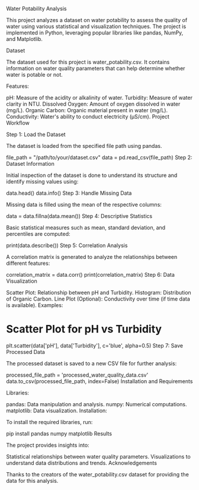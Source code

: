 Water Potability Analysis

This project analyzes a dataset on water potability to assess the quality of water using various statistical and visualization techniques. The project is implemented in Python, leveraging popular libraries like pandas, NumPy, and Matplotlib.

Dataset

The dataset used for this project is water_potability.csv. It contains information on water quality parameters that can help determine whether water is potable or not.

Features:

pH: Measure of the acidity or alkalinity of water.
Turbidity: Measure of water clarity in NTU.
Dissolved Oxygen: Amount of oxygen dissolved in water (mg/L).
Organic Carbon: Organic material present in water (mg/L).
Conductivity: Water's ability to conduct electricity (µS/cm).
Project Workflow

Step 1: Load the Dataset

The dataset is loaded from the specified file path using pandas.

file_path = "/path/to/your/dataset.csv"
data = pd.read_csv(file_path)
Step 2: Dataset Information

Initial inspection of the dataset is done to understand its structure and identify missing values using:

data.head()
data.info()
Step 3: Handle Missing Data

Missing data is filled using the mean of the respective columns:

data = data.fillna(data.mean())
Step 4: Descriptive Statistics

Basic statistical measures such as mean, standard deviation, and percentiles are computed:

print(data.describe())
Step 5: Correlation Analysis

A correlation matrix is generated to analyze the relationships between different features:

correlation_matrix = data.corr()
print(correlation_matrix)
Step 6: Data Visualization

Scatter Plot: Relationship between pH and Turbidity.
Histogram: Distribution of Organic Carbon.
Line Plot (Optional): Conductivity over time (if time data is available).
Examples:

# Scatter Plot for pH vs Turbidity
plt.scatter(data['pH'], data['Turbidity'], c='blue', alpha=0.5)
Step 7: Save Processed Data

The processed dataset is saved to a new CSV file for further analysis:

processed_file_path = 'processed_water_quality_data.csv'
data.to_csv(processed_file_path, index=False)
Installation and Requirements

Libraries:

pandas: Data manipulation and analysis.
numpy: Numerical computations.
matplotlib: Data visualization.
Installation:

To install the required libraries, run:

pip install pandas numpy matplotlib
Results

The project provides insights into:

Statistical relationships between water quality parameters.
Visualizations to understand data distributions and trends.
Acknowledgements

Thanks to the creators of the water_potability.csv dataset for providing the data for this analysis.
